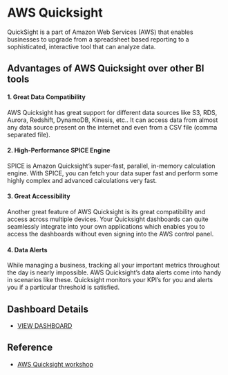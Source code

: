 
# AWS Quicksight
QuickSight is a part of Amazon Web Services (AWS) that enables businesses to upgrade from a spreadsheet based reporting to a sophisticated, interactive tool that can analyze data. 



## Advantages of AWS Quicksight over other BI tools

#### 1. Great Data Compatibility
AWS Quicksight has great support for different data sources  like S3, RDS, Aurora, Redshift, DynamoDB, Kinesis, etc.. It can access data from almost any data source present on the internet and even from a CSV file (comma separated file). 

#### 2. High-Performance SPICE Engine
SPICE is Amazon Quicksight’s super-fast, parallel, in-memory calculation engine. With SPICE, you can fetch your data super fast and perform some highly complex and advanced calculations very fast.

#### 3. Great Accessibility
Another great feature of AWS Quicksight is its great compatibility and access across multiple devices. Your Quicksight dashboards can quite seamlessly integrate into your own applications which enables you to access the dashboards without even signing into the AWS control panel.

#### 4. Data Alerts
While managing a business, tracking all your important metrics throughout the day is nearly impossible. AWS Quicksight’s data alerts come into handy in scenarios like these. Quicksight monitors your KPI’s for you and alerts you if a particular threshold is satisfied.



## Dashboard Details
- [VIEW DASHBOARD](https://us-east-1.quicksight.aws.amazon.com/sn/dashboards/e9e5b947-eea9-4e92-8762-4ad4e774987a)


## Reference
 - [AWS Quicksight workshop](https://catalog.workshops.aws/quicksight/en-US/author-workshop/1-build-your-first-dashboard/exercises)


